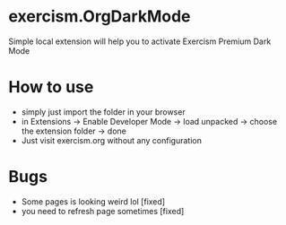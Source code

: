 # exercism.OrgDarkMode
Simple local extension will help you to activate Exercism Premium Dark Mode
# How to use 
* simply just import the folder in your browser 
* in Extensions -> Enable Developer Mode -> load unpacked -> choose the extension folder -> done 
* Just visit exercism.org without any configuration
# Bugs
* Some pages is looking weird lol [fixed]
* you need to refresh page sometimes [fixed]
